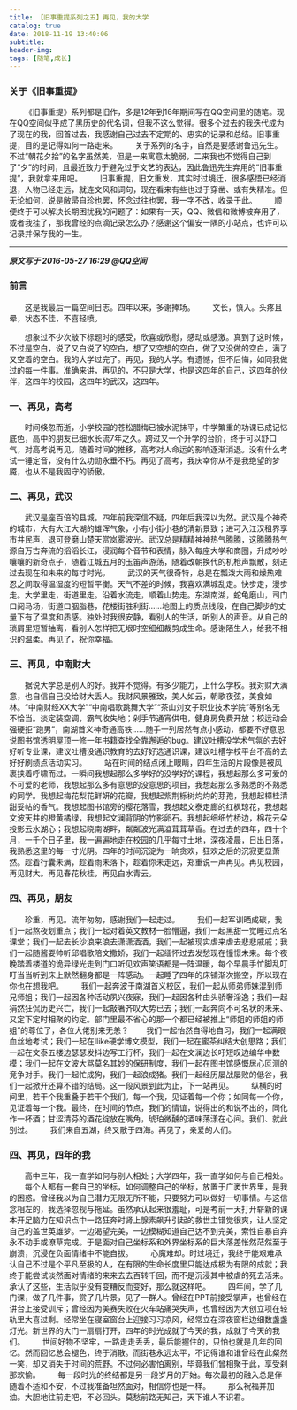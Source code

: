 ```yaml
---
title: 【旧事重提系列之五】再见，我的大学
catalog: true
date: 2018-11-19 13:40:06
subtitle:
header-img:
tags: [随笔,成长]
---
```



### 关于《旧事重提》
&emsp;&emsp;《旧事重提》系列都是旧作，多是12年到16年期间写在QQ空间里的随笔。现在QQ空间似乎成了黑历史的代名词，但我不这么觉得。很多个过去的我迭代成为了现在的我，回首过去，我感谢自己过去不定期的、忠实的记录和总结。旧事重提，目的是记得如何一路走来。
&emsp;&emsp;关于系列的名字，自然是要感谢鲁迅先生。不过“朝花夕拾”的名字虽然美，但是一来寓意太脆弱，二来我也不觉得自己到了“夕”的时间，且最近致力于避免过于文艺的表达，因此鲁迅先生弃用的“旧事重提”，我就拿来用吧。
&emsp;&emsp;旧事重提，旧文重发，其实时过境迁，很多感悟已经消退，人物已经走远，就连文风和词句，现在看来有些也过于穿凿、或有失精准。但无论如何，说是敝帚自珍也罢，怀念过往也罢，我一字不改，收录于此。
&emsp;&emsp;顺便终于可以解决长期困扰我的问题了：如果有一天，QQ、微信和微博被弃用了，或者我挂了，那我曾经的点滴记录怎么办？感谢这个偏安一隅的小站点，也许可以记录并保存我的一生。

-----

***原文写于 2016-05-27 16:29 @QQ空间***
 ### 前言
&emsp;&emsp;这是我最后一篇空间日志。四年以来，多谢捧场。
&emsp;&emsp;文长，慎入。头疼且晕，状态不佳，不喜轻喷。


&emsp;&emsp;想象过不少次敲下标题时的感受，欣喜或欣慰，感动或感激。真到了这时候，不过是空白，说了又白说了的空白，想了又空想的空白，做了又没做的空白，满了又空着的空白。我的大学过完了。再见，我的大学。有遗憾，但不后悔，如同我做过的每一件事。准确来讲，再见的，不只是大学，也是这四年的自己，这四年的伙伴，这四年的校园，这四年的武汉，这四年。
### 一、再见，高考
&emsp;&emsp;时间倏忽而逝，小学校园的苍松腊梅已被水泥抹平，中学繁重的功课已成记忆底色，高中的朋友已细水长流7年之久。跨过又一个升学的台阶，终于可以舒口气，对高考说再见。随着时间的推移，高考对人命运的影响逐渐消退。没有什么考试一锤定音，没有什么功勋永垂不朽。再见了高考，我庆幸你从不是我绝望的梦魇，也从不是我固守的骄傲。
### 二、再见，武汉
&emsp;&emsp;武汉是座百倍的县城。四年前我深信不疑，四年后我深以为然。武汉是个神奇的城市，大有大江大湖的雄浑气象，小有小街小巷的清新景致；进可入江汉租界享市井民声，退可登磨山楚天赏岚雾波光。武汉总是精精神神热气腾腾，这腾腾热气源自万古奔流的滔滔长江，浸润每个音节和表情，脉入每座大学和商圈，升成吵吵嚷嚷的新奇点子，随着江城五月的玉笛声游荡，随着改朝换代的机枪声飘散，刻进过去现在和未来的每寸时光。
&emsp;&emsp;武汉的天气很奇特，总是在瓢泼大雨和燥热难忍之间取得温湿度的短暂平衡。天气不差的时候，我喜欢满城乱走。快步走，漫步走。大学里走，街道里走。沿着水流走，顺着山势走。东湖南湖，蛇龟磨山，司门口阅马场，街道口胭脂巷，花楼街胜利街……地图上的质点线段，在自己脚步的丈量下有了温度和质感。独处时我很安静，看别人的生活，听别人的声音。从自己的琐屑里短暂抽离，看别人怎样把无垠时空细细裁剪成生命。感谢陌生人，给我不相识的温柔。再见了，祝你幸福。
### 三、再见，中南财大
&emsp;&emsp;据说大学总是别人的好。我并不觉得。有多少能力，上什么学校。我对财大满意，也自信自己没给财大丢人。我财风景雅致，美人如云，朝歌夜弦，美食如林。“中南财经XX大学”“中南唱歌跳舞大学”“茶山刘女子职业技术学院”等别名无不恰当。淡定装空调，霸气收失地；剁手节通宵供电，健身房免费开放；校运动会强硬拒“跑男”，南湖首义神奇通高铁……随手一列居然有点小感动，都要不好意思说图书馆透明屋顶一修一年书籍查找全靠邂逅的bug。建议吐槽没学术气氛的去好好听专业课，建议吐槽没通识教育的去好好选通识课，建议吐槽学校平台不高的去好好刷绩点活动实习。
&emsp;&emsp;站在时间的结点闭上眼睛，四年生活的片段像是被风裹挟着呼啸而过。一瞬间我想起那么多学好的没学好的课程，我想起那么多可爱的不可爱的老师，我想起那么多有意思的没意思的项目，我想起那么多熟悉的不熟悉的同学。我想起梅花梨花鲜妍的花瓣，我想起紫荆栎树灼灼的芽孢，我想起樟桂清甜妥帖的香气。我想起图书馆旁的樱花落雪，我想起文泰走廊的红枫琼花，我想起文波天井的橙黄橘绿，我想起文澜背阴的竹影卵石。我想起细细竹桥边，棉花云朵投影云水湖心；我想起晓南湖畔，粼粼波光满溢茸茸草香。在过去的四年，四十个月，一千个日子里，我一遍遍地走在校园的几乎每寸土地，深夜凌晨，日出日落，我熟悉这里的每一寸光阴。四年的时间沉淀为一晌贪欢，狂欢之后的沉寂更显萧然。趁着行囊未满，趁着雨未落下，趁着你未走远，郑重说一声再见。再见校园，再见财大。再见春花秋桂，再见白水青云。
### 四、再见，朋友
&emsp;&emsp;珍重，再见。流年匆匆，感谢我们一起走过。
&emsp;&emsp;我们一起军训晒成碳，我们一起熬夜划重点；我们一起对着英文教材一脸懵逼，我们一起黑甜一觉睡过点名课堂；我们一起去长沙浪来浪去潇潇洒洒，我们一起被现实虐来虐去悲悲戚戚；我们一起随酱耍帅听邱唱歌陪文撒娇，我们一起缅怀过去发愁现在憧憬未来。每个夜晚踏着楼道的诡异绿光走到门口听见欢声笑语都是一阵温暖，每个早晨手忙脚乱叮叮当当听到床上默然翻身都是一阵感动。一起睡了四年的床铺渐次搬空，所以现在你也在想我吧。
&emsp;&emsp;我们一起奔波于南湖首义校区，我们一起从师弟师妹混到师兄师姐；我们一起因各种活动夙兴夜寐，我们一起因各种由头骄奢淫逸；我们一起狷然狂侃历史兴亡，我们一起敲箸齐叹大势已去；我们一起奔向不可名状的未来、又定下定时相聚的约定。部门里最不省心的那一个都已经被推上“师姐的师姐的师姐”的尊位了，各位大佬别来无恙？
&emsp;&emsp;我们一起怡然自得地自习，我们一起满眼血丝地考试；我们一起在Ilike硬学博文模型，我们一起在蜜茶纠结大创思路；我们一起在文泰五楼边瑟瑟发抖边写工行杯，我们一起在文澜边长吁短叹边编华中数模；我们一起在文波大骂莫名其妙的保研制度，我们一起在图书馆感慨居心叵测的竞争对手。我们一起忙成狗，我们一起浪成猪。我们一起经历屡战屡败的低谷，我们一起掀开还算不错的结局。这一段风景到此为止，下一站再见。
&emsp;&emsp;纵横的时间里，若干个我重叠于若干个我们。每一个我，见证着每一个你；如同每一个你，见证着每一个我。最终，在时间的节点，我们的情谊，说得出的和说不出的，同化作一杯酒；甘涩清芬的酒花绽放在嘴角，琥珀微醺的酒味荡漾在心间。我们、就此别过。
&emsp;&emsp;我们来自五湖，终又散于四海。再见了，亲爱的人们。
### 四、再见，四年的我
&emsp;&emsp;高中三年，我一直学如何与别人相处；大学四年，我一直学如何与自己相处。
&emsp;&emsp;每个人都有一套自己的坐标，如何调整自己的坐标，放置于广袤世界里，是我的困惑。曾经我以为自己潜力无限无所不能，只要努力可以做好一切事情。与这信念相左的，我选择忽视与拖延。虽然承认起来很羞耻，可是考前一天打开崭新的课本开足脑力在知识点中一路狂奔时肾上腺素飙升引起的救世主错觉很爽，让人坚定自己的盖世英雄梦。一边渴望完美，一边模糊知道自己达不到完美，索性自暴自弃永不动手或潦草完成。于是面对自己坐标系和外界坐标系的巨大落差怅然茫然至于崩溃，沉浸在负面情绪中不能自拔。
&emsp;&emsp;心魔难却。时过境迁，我终于能艰难承认自己不过是个平凡至极的人，在有限的生命长度里只能达成极为有限的成就；我终于能尝试淡然面对情绪的来来去去百转千回，而不是沉浸其中被虐的死去活来。承认了这些，生活似乎没有变糟反而变好，那么就这样吧。
&emsp;&emsp;四年间，学了几门课，做了几件事，赏了几片景，见了一群人。曾经在PPT前接受掌声，也曾经在讲台上接受训斥；曾经因为美赛失败在火车站痛哭失声，也曾经因为大创立项在轻轨里大喜过剩。经常坐在寝室窗台上迎接习习凉风，经常立在深夜窗栏边细数盏盏灯光。新世界的大门一扇扇打开，四年的时光成就了今天的我，成就了今天的我们。
&emsp;&emsp;世间好物不坚牢，一路走走丢丢，最后能握住的，只怕也就是几年的回忆。然而回忆总会褪色，终于消散。而街巷永远太平，不记得谁和谁曾经在此粲然一笑，却又消失于时间的荒野。不过何必害怕离别，毕竟我们曾相聚于此，享受刹那欢愉。
&emsp;&emsp;每一段时光的终结都是另一段岁月的开始。每次最初的融入总是伴随着不适和不安，不过我准备坦然面对，相信你也是一样。
&emsp;&emsp;那么祝福并加油。大胆地往前走吧，不必回头。莫愁前路无知己，天下谁人不识君。
 


